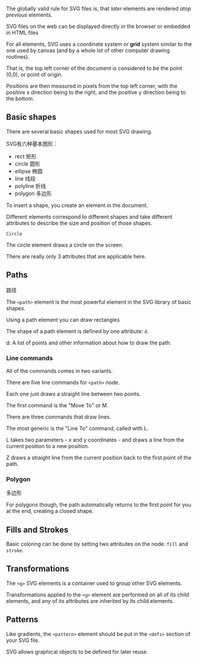 The globally valid rule for SVG files is, that *later* elements are rendered *atop previous* elements.

SVG files on the web can be displayed directly in the browser or embedded in HTML files

For all elements, SVG uses a coordinate system or **grid** system similar to the one used by canvas (and by a whole lot of other computer drawing routines).
 
That is, the top left corner of the document is considered to be the point (0,0), or point of origin.
 
Positions are then measured in pixels from the top left corner, with the positive x direction being to the right, and the positive y direction being to the bottom.

## Basic shapes

There are several basic shapes used for most SVG drawing.

SVG有六种基本图形：

- rect 矩形
- circle 圆形
- ellipse 椭圆
- line 线段
- polyline 折线
- polygon 多边形

To insert a shape, you create an element in the document.

Different elements correspond to different shapes and take different attributes to describe the size and position of those shapes.

`Circle`

The circle element draws a circle on the screen.

There are really only 3 attributes that are applicable here.

## Paths

路径

The `<path>` element is the most powerful element in the SVG library of basic shapes.

Using a path element you can draw rectangles 

The shape of a path element is defined by one attribute: `d`.

d: A list of points and other information about how to draw the path.

### Line commands

All of the commands comes in two variants.

There are five line commands for `<path>` node.

Each one just draws a straight line between two points.

The first command is the "Move To" or M.

There are three commands that draw lines.

The most generic is the "Line To" command, called with L.

L takes two parameters - x and y coordinates - and draws a line from the current position to a new position.

Z draws a straight line from the current position back to the first point of the path.

### Polygon

多边形

For polygons though, the path automatically returns to the first point for you at the end, creating a closed shape.

## Fills and Strokes

Basic coloring can be done by setting two attributes on the node: `fill` and `stroke`.

## Transformations

The `<g>` SVG elements is a container used to group other SVG elements.

Transformations applied to the `<g>` element are performed on all of its child elements, and any of its attributes are inherited by its child elements.

## Patterns

Like gradients, the `<pattern>` element should be put in the `<defs>` section of your SVG file.

SVG allows graphical objects to be defined for later reuse.


